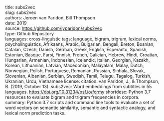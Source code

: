 title: subs2vec  
slug: subs2vec  
authors: Jeroen van Paridon, Bill Thompson  
date: 2019  
source: https://github.com/jvparidon/subs2vec  
type: Github Repository  
languages: cross-linguistic
tags: language, bigram, trigram, lexical norms, psycholinguistics, Afrikaans, Arabic, Bulgarian, Bengali, Breton, Bosnian, Catalan, Czech, Danish, German, Greek, English, Esperanto, Spanish, Estonian, Basque, Farsi, Finnish, French, Galician, Hebrew, Hindi, Croatian, Hungarian, Armenian, Indonesian, Icelandic, Italian, Georgian, Kazakh, Korean, Lithuanian, Latvian, Macedonian, Malayalam, Malay, Dutch, Norwegian, Polish, Portuguese, Romanian, Russian, Sinhala, Slovak, Slovenian, Albanian, Serbian, Swedish, Tamil, Telugu, Tagalog, Turkish, Ukranian, Urdu, Vietnamese
license: 
citation: van Paridon, J., & Thompson, B. (2019, October 13). subs2vec: Word embeddings from subtitles in 55 languages. https://doi.org/10.31234/osf.io/fcrmy
shortdesc:  Python 3.7 resources to evaluate bigram and trigram frequencies in corpora.    
summary: Python 3.7 scripts and command line tools to evaluate a set of word vectors on semantic similarity, semantic and syntactic analogy, and lexical norm prediction tasks.
